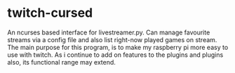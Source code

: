 twitch-cursed
=============
An ncurses based interface for livestreamer.py.
Can manage favourite streams via a config file and also list right-now played games on stream.
The main purpose for this program, is to make my raspberry pi more easy to use with twitch.
As i continue to add on features to the plugins and plugins also, its functional range may extend.

